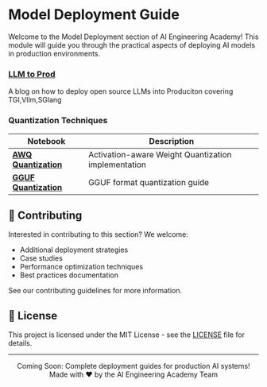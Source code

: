 # Model Deployment Guide

Welcome to the Model Deployment section of AI Engineering Academy! This module will guide you through the practical aspects of deploying AI models in production environments.

### [LLM to Prod](./DeployLLMtoProd.md)

A blog on how to deploy open source LLMs into Produciton covering TGI,Vllm,SGlang

### Quantization Techniques

| Notebook                                                        | Description                                         |
| --------------------------------------------------------------- | --------------------------------------------------- |
| [**AWQ Quantization**](./Quantization/AWQ_Quantization.ipynb)   | Activation-aware Weight Quantization implementation |
| [**GGUF Quantization**](./Quantization/GGUF_Quantization.ipynb) | GGUF format quantization guide                      |

## 🤝 Contributing

Interested in contributing to this section? We welcome:

- Additional deployment strategies
- Case studies
- Performance optimization techniques
- Best practices documentation

See our contributing guidelines for more information.

## 📝 License

This project is licensed under the MIT License - see the [LICENSE](LICENSE) file for details.

---

<div align="center">
  Coming Soon: Complete deployment guides for production AI systems!
  <br>
  Made with ❤️ by the AI Engineering Academy Team
</div>
